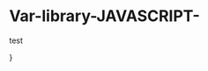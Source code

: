 # Var-library-JAVASCRIPT-
test
<DOCTYPE html>
<html>
<head>
<meta charset=utf-8 />
<title>Reading status of a book library</title>
</head>
<body>
</body>
</html>
    
}
